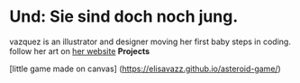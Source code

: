 # Und: Sie sind doch noch jung.

vazquez is an illustrator and designer moving her first baby steps in coding.
follow her art on [her website](http://elisavazz.wordpress.com)
**Projects**

[little game made on canvas] (https://elisavazz.github.io/asteroid-game/)
